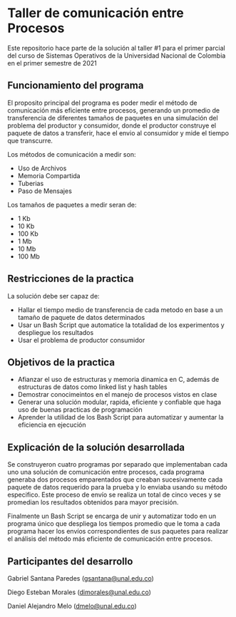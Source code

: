 # Taller de comunicación entre Procesos

Este repositorio hace parte de la solución al taller #1 para el primer parcial del curso de Sistemas Operativos de la Universidad Nacional de Colombia en el primer semestre de 2021

## Funcionamiento del programa

El proposito principal del programa es poder medir el método de comunicación más eficiente entre procesos, generando un promedio de transferencia de diferentes tamaños de paquetes en una simulación del problema del productor y consumidor, donde el productor construye el paquete de datos a transferir, hace el envio al consumidor y mide el tiempo que transcurre.

Los métodos de comunicación a medir son:
- Uso de Archivos
- Memoria Compartida
- Tuberias
- Paso de Mensajes

Los tamaños de paquetes a medir seran de:
- 1 Kb
- 10 Kb
- 100 Kb
- 1 Mb
- 10 Mb
- 100 Mb

## Restricciones de la practica

La solución debe ser capaz de:

- Hallar el tiempo medio de transferencia de cada metodo en base a un tamaño de paquete de datos determinados
- Usar un Bash Script que automatice la totalidad de los experimentos y despliegue los resultados
- Usar el problema de productor consumidor

## Objetivos de la practica

 - Afianzar el uso de estructuras y memoria dinamica en C, además de estructuras de datos como linked list y hash tables
 - Demostrar conocimeintos en el manejo de procesos vistos en clase
 - Generar una solución modular, rapida, eficiente y confiable que haga uso de buenas practicas de programación
 - Aprender la utilidad de los Bash Script para automatizar y aumentar la eficiencia en ejecución

 ## Explicación de la solución desarrollada

Se construyeron cuatro programas por separado que implementaban cada uno una solución de comunicación entre procesos, cada programa generaba dos procesos emparentados que creaban sucesivamente cada paquete de datos requerido para la prueba y lo enviaba usando su método especifico. Este proceso de envío se realiza un total de cinco veces y se promedian los resultados obtenidos para mayor precisión.

Finalmente un Bash Script se encarga de unir y automatizar todo en un programa único que despliega los tiempos promedio que le toma a cada programa hacer los envíos correspondientes de sus paquetes para realizar el análisis del método más eficiente de comunicación entre procesos.

## Participantes del desarrollo

Gabriel Santana Paredes (gsantana@unal.edu.co)

Diego Esteban Morales (dimorales@unal.edu.co)

Daniel Alejandro Melo (dmelo@unal.edu.co)
